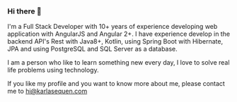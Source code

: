 ### Hi there 👋


I'm a Full Stack Developer with 10+ years of experience developing web application with AngularJS and Angular 2+. I have experience develop in the backend API's Rest with Java8+, Kotlin, using Spring Boot with Hibernate, JPA and using PostgreSQL and SQL Server as a database. 

I am a person who like to learn something new every day, I love to solve real life problems using technology.

If you like my profile and you want to know more about me, please contact me to hi@karlasequen.com


<!--
**karlitasg7/karlitasg7** is a ✨ _special_ ✨ repository because its `README.md` (this file) appears on your GitHub profile.

Here are some ideas to get you started:

- 🔭 I’m currently working on ...
- 🌱 I’m currently learning ...
- 👯 I’m looking to collaborate on ...
- 🤔 I’m looking for help with ...
- 💬 Ask me about ...
- 📫 How to reach me: ...
- 😄 Pronouns: ...
- ⚡ Fun fact: ...
-->
